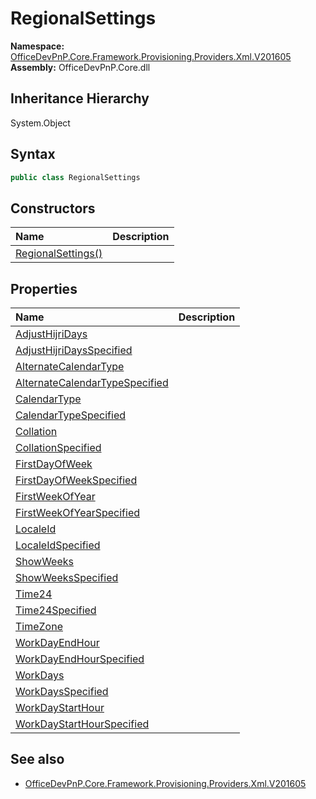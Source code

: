 # RegionalSettings
  

**Namespace:** [OfficeDevPnP.Core.Framework.Provisioning.Providers.Xml.V201605](OfficeDevPnP.Core.Framework.Provisioning.Providers.Xml.V201605.md)  
**Assembly:** OfficeDevPnP.Core.dll  
## Inheritance Hierarchy
System.Object  
## Syntax
```C#
public class RegionalSettings
```
## Constructors
|**Name**|**Description**|
|:-----|:-----|
| [RegionalSettings()](OfficeDevPnP.Core.Framework.Provisioning.Providers.Xml.V201605.RegionalSettings.ctor1.md) |  
## Properties
|**Name**|**Description**|
|:-----|:-----|
| [AdjustHijriDays](OfficeDevPnP.Core.Framework.Provisioning.Providers.Xml.V201605.RegionalSettings.AdjustHijriDays.md) | 
| [AdjustHijriDaysSpecified](OfficeDevPnP.Core.Framework.Provisioning.Providers.Xml.V201605.RegionalSettings.AdjustHijriDaysSpecified.md) | 
| [AlternateCalendarType](OfficeDevPnP.Core.Framework.Provisioning.Providers.Xml.V201605.RegionalSettings.AlternateCalendarType.md) | 
| [AlternateCalendarTypeSpecified](OfficeDevPnP.Core.Framework.Provisioning.Providers.Xml.V201605.RegionalSettings.AlternateCalendarTypeSpecified.md) | 
| [CalendarType](OfficeDevPnP.Core.Framework.Provisioning.Providers.Xml.V201605.RegionalSettings.CalendarType.md) | 
| [CalendarTypeSpecified](OfficeDevPnP.Core.Framework.Provisioning.Providers.Xml.V201605.RegionalSettings.CalendarTypeSpecified.md) | 
| [Collation](OfficeDevPnP.Core.Framework.Provisioning.Providers.Xml.V201605.RegionalSettings.Collation.md) | 
| [CollationSpecified](OfficeDevPnP.Core.Framework.Provisioning.Providers.Xml.V201605.RegionalSettings.CollationSpecified.md) | 
| [FirstDayOfWeek](OfficeDevPnP.Core.Framework.Provisioning.Providers.Xml.V201605.RegionalSettings.FirstDayOfWeek.md) | 
| [FirstDayOfWeekSpecified](OfficeDevPnP.Core.Framework.Provisioning.Providers.Xml.V201605.RegionalSettings.FirstDayOfWeekSpecified.md) | 
| [FirstWeekOfYear](OfficeDevPnP.Core.Framework.Provisioning.Providers.Xml.V201605.RegionalSettings.FirstWeekOfYear.md) | 
| [FirstWeekOfYearSpecified](OfficeDevPnP.Core.Framework.Provisioning.Providers.Xml.V201605.RegionalSettings.FirstWeekOfYearSpecified.md) | 
| [LocaleId](OfficeDevPnP.Core.Framework.Provisioning.Providers.Xml.V201605.RegionalSettings.LocaleId.md) | 
| [LocaleIdSpecified](OfficeDevPnP.Core.Framework.Provisioning.Providers.Xml.V201605.RegionalSettings.LocaleIdSpecified.md) | 
| [ShowWeeks](OfficeDevPnP.Core.Framework.Provisioning.Providers.Xml.V201605.RegionalSettings.ShowWeeks.md) | 
| [ShowWeeksSpecified](OfficeDevPnP.Core.Framework.Provisioning.Providers.Xml.V201605.RegionalSettings.ShowWeeksSpecified.md) | 
| [Time24](OfficeDevPnP.Core.Framework.Provisioning.Providers.Xml.V201605.RegionalSettings.Time24.md) | 
| [Time24Specified](OfficeDevPnP.Core.Framework.Provisioning.Providers.Xml.V201605.RegionalSettings.Time24Specified.md) | 
| [TimeZone](OfficeDevPnP.Core.Framework.Provisioning.Providers.Xml.V201605.RegionalSettings.TimeZone.md) | 
| [WorkDayEndHour](OfficeDevPnP.Core.Framework.Provisioning.Providers.Xml.V201605.RegionalSettings.WorkDayEndHour.md) | 
| [WorkDayEndHourSpecified](OfficeDevPnP.Core.Framework.Provisioning.Providers.Xml.V201605.RegionalSettings.WorkDayEndHourSpecified.md) | 
| [WorkDays](OfficeDevPnP.Core.Framework.Provisioning.Providers.Xml.V201605.RegionalSettings.WorkDays.md) | 
| [WorkDaysSpecified](OfficeDevPnP.Core.Framework.Provisioning.Providers.Xml.V201605.RegionalSettings.WorkDaysSpecified.md) | 
| [WorkDayStartHour](OfficeDevPnP.Core.Framework.Provisioning.Providers.Xml.V201605.RegionalSettings.WorkDayStartHour.md) | 
| [WorkDayStartHourSpecified](OfficeDevPnP.Core.Framework.Provisioning.Providers.Xml.V201605.RegionalSettings.WorkDayStartHourSpecified.md) | 
## See also
- [OfficeDevPnP.Core.Framework.Provisioning.Providers.Xml.V201605](OfficeDevPnP.Core.Framework.Provisioning.Providers.Xml.V201605.md)

